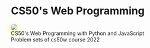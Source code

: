# CS50's Web Programming
<img src="https://8pic.ir/uploads/cs50w.png" style="border-radius: 5px; box-shadow: 0px 5px 15px 0px rgb(255, 233, 30);">
</br>
CS50's Web Programming with Python and JavaScript
</br>
Problem sets of cs50w course 2022

